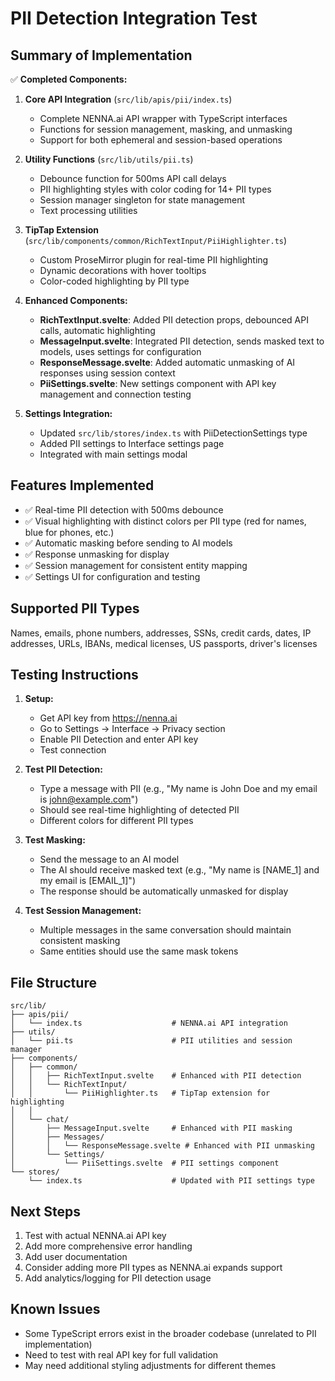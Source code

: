 # PII Detection Integration Test

## Summary of Implementation

✅ **Completed Components:**

1. **Core API Integration** (`src/lib/apis/pii/index.ts`)
   - Complete NENNA.ai API wrapper with TypeScript interfaces
   - Functions for session management, masking, and unmasking
   - Support for both ephemeral and session-based operations

2. **Utility Functions** (`src/lib/utils/pii.ts`)
   - Debounce function for 500ms API call delays
   - PII highlighting styles with color coding for 14+ PII types
   - Session manager singleton for state management
   - Text processing utilities

3. **TipTap Extension** (`src/lib/components/common/RichTextInput/PiiHighlighter.ts`)
   - Custom ProseMirror plugin for real-time PII highlighting
   - Dynamic decorations with hover tooltips
   - Color-coded highlighting by PII type

4. **Enhanced Components:**
   - **RichTextInput.svelte**: Added PII detection props, debounced API calls, automatic highlighting
   - **MessageInput.svelte**: Integrated PII detection, sends masked text to models, uses settings for configuration
   - **ResponseMessage.svelte**: Added automatic unmasking of AI responses using session context
   - **PiiSettings.svelte**: New settings component with API key management and connection testing

5. **Settings Integration:**
   - Updated `src/lib/stores/index.ts` with PiiDetectionSettings type
   - Added PII settings to Interface settings page
   - Integrated with main settings modal

## Features Implemented

- ✅ Real-time PII detection with 500ms debounce
- ✅ Visual highlighting with distinct colors per PII type (red for names, blue for phones, etc.)
- ✅ Automatic masking before sending to AI models
- ✅ Response unmasking for display
- ✅ Session management for consistent entity mapping
- ✅ Settings UI for configuration and testing

## Supported PII Types

Names, emails, phone numbers, addresses, SSNs, credit cards, dates, IP addresses, URLs, IBANs, medical licenses, US passports, driver's licenses

## Testing Instructions

1. **Setup:**
   - Get API key from https://nenna.ai
   - Go to Settings → Interface → Privacy section
   - Enable PII Detection and enter API key
   - Test connection

2. **Test PII Detection:**
   - Type a message with PII (e.g., "My name is John Doe and my email is john@example.com")
   - Should see real-time highlighting of detected PII
   - Different colors for different PII types

3. **Test Masking:**
   - Send the message to an AI model
   - The AI should receive masked text (e.g., "My name is [NAME_1] and my email is [EMAIL_1]")
   - The response should be automatically unmasked for display

4. **Test Session Management:**
   - Multiple messages in the same conversation should maintain consistent masking
   - Same entities should use the same mask tokens

## File Structure

```
src/lib/
├── apis/pii/
│   └── index.ts                    # NENNA.ai API integration
├── utils/
│   └── pii.ts                      # PII utilities and session manager
├── components/
│   ├── common/
│   │   ├── RichTextInput.svelte    # Enhanced with PII detection
│   │   └── RichTextInput/
│   │       └── PiiHighlighter.ts   # TipTap extension for highlighting
│   │
│   └── chat/
│       ├── MessageInput.svelte     # Enhanced with PII masking
│       ├── Messages/
│       │   └── ResponseMessage.svelte # Enhanced with PII unmasking
│       └── Settings/
│           └── PiiSettings.svelte  # PII settings component
└── stores/
    └── index.ts                    # Updated with PII settings type
```

## Next Steps

1. Test with actual NENNA.ai API key
2. Add more comprehensive error handling
3. Add user documentation
4. Consider adding more PII types as NENNA.ai expands support
5. Add analytics/logging for PII detection usage

## Known Issues

- Some TypeScript errors exist in the broader codebase (unrelated to PII implementation)
- Need to test with real API key for full validation
- May need additional styling adjustments for different themes 